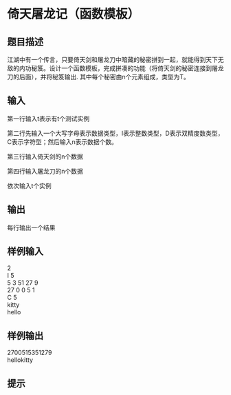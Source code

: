  # 倚天屠龙记（函数模板）  
  
 ## 题目描述  
 江湖中有一个传言，只要倚天剑和屠龙刀中暗藏的秘密拼到一起，就能得到天下无敌的内功秘笈。设计一个函数模板，完成拼凑的功能（将倚天剑的秘密连接到屠龙刀的后面），并将秘笈输出. 其中每个秘密由n个元素组成，类型为T。  
  
 ## 输入  
 第一行输入t表示有t个测试实例  
  
 第二行先输入一个大写字母表示数据类型，I表示整数类型，D表示双精度数类型，C表示字符型；然后输入n表示数据个数。  
  
 第三行输入倚天剑的n个数据  
  
 第四行输入屠龙刀的n个数据  
  
 依次输入t个实例  
  
 ## 输出  
 每行输出一个结果  
  
 ## 样例输入  
 2  
 I 5  
 5 3 51 27 9  
 27 0 0 5 1  
 C 5  
 kitty  
 hello  
 ## 样例输出  
 2700515351279  
 hellokitty  
 ## 提示  
   
  
